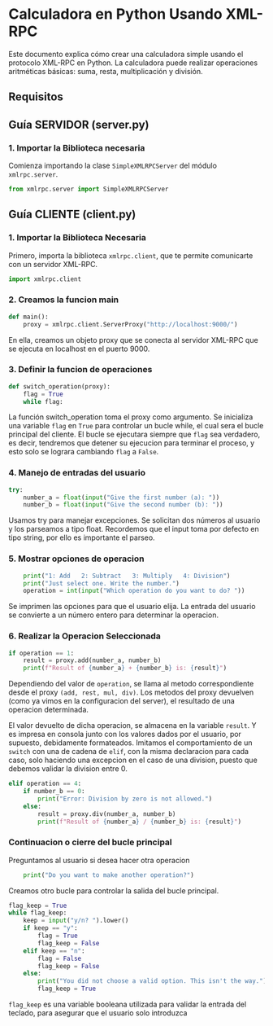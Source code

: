 # Calculadora en Python Usando XML-RPC

Este documento explica cómo crear una calculadora simple usando el protocolo XML-RPC en Python. La calculadora puede realizar operaciones aritméticas básicas: suma, resta, multiplicación y división.

## Requisitos


## Guía SERVIDOR (server.py)

### 1. Importar la Biblioteca necesaria

Comienza importando la clase `SimpleXMLRPCServer` del módulo `xmlrpc.server`.

```python 
from xmlrpc.server import SimpleXMLRPCServer
``` 




## Guía CLIENTE (client.py)

### 1.  Importar la Biblioteca Necesaria

Primero, importa la biblioteca `xmlrpc.client`, que te permite comunicarte con un servidor XML-RPC.

```python
import xmlrpc.client
```

### 2.  Creamos la funcion main 

```python
def main():
    proxy = xmlrpc.client.ServerProxy("http://localhost:9000/")
```
En ella, creamos un objeto proxy que se conecta al servidor XML-RPC que se ejecuta en localhost en el puerto 9000.


### 3.  Definir la funcion de operaciones

```python
def switch_operation(proxy):
    flag = True
    while flag:
```
La función switch_operation toma el proxy como argumento.
Se inicializa una variable ```flag``` en ```True``` para controlar un bucle while, el cual sera el bucle principal del cliente. 
El bucle se ejecutara siempre que ```flag``` sea verdadero, es decir, tendremos que detener su ejecucion para terminar el proceso, y esto solo se lograra cambiando ```flag``` a ```False```.

### 4.  Manejo de entradas del usuario

```python
try: 
    number_a = float(input("Give the first number (a): "))
    number_b = float(input("Give the second number (b): "))
```
Usamos try para manejar excepciones. Se solicitan dos números al usuario y los parseamos a tipo float.
Recordemos que el input toma por defecto en tipo string, por ello es importante el parseo. 

### 5.  Mostrar opciones de operacion

```python
    print("1: Add   2: Subtract   3: Multiply   4: Division")
    print("Just select one. Write the number.")
    operation = int(input("Which operation do you want to do? "))
```
Se imprimen las opciones para que el usuario elija. La entrada del usuario se convierte a un número entero para determinar la operacion.

### 6.  Realizar la Operacion Seleccionada

```python
if operation == 1:
    result = proxy.add(number_a, number_b)
    print(f"Result of {number_a} + {number_b} is: {result}")
```
Dependiendo del valor de ```operation```, se llama al metodo correspondiente desde el proxy ```(add, rest, mul, div)```. Los metodos del proxy devuelven (como ya vimos en la configuracion del server), el resultado de una operacion determinada. 

El valor devuelto de dicha operacion, se almacena en la variable ```result```. Y es impresa en consola junto con los valores dados por el usuario, por supuesto, debidamente formateados.
Imitamos el comportamiento de un ```switch``` con una de cadena de ```elif```, con la misma declaracion para cada caso, solo haciendo una excepcion en el caso de una division, puesto que debemos validar la division entre 0. 

```python
elif operation == 4:
    if number_b == 0:
        print("Error: Division by zero is not allowed.")
    else:
        result = proxy.div(number_a, number_b)
        print(f"Result of {number_a} / {number_b} is: {result}")
```

### Continuacion o cierre del bucle principal 

Preguntamos al usuario si desea hacer otra operacion

```python
    print("Do you want to make another operation?")
```

Creamos otro bucle para controlar la salida del bucle principal.

```python
flag_keep = True
while flag_keep:
    keep = input("y/n? ").lower()  
    if keep == "y":
        flag = True
        flag_keep = False  
    elif keep == "n":
        flag = False
        flag_keep = False 
    else:
        print("You did not choose a valid option. This isn't the way.")
        flag_keep = True  
```
```flag_keep``` es una variable booleana utilizada para validar la entrada del teclado, para asegurar que el usuario solo introduzca 


